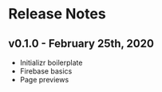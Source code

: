# Release Notes

## v0.1.0 - February 25th, 2020
- Initializr boilerplate
- Firebase basics
- Page previews
